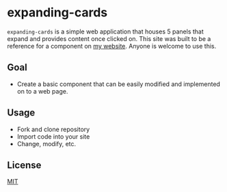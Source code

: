 # expanding-cards

`expanding-cards` is a simple web application that houses 5 panels that expand and provides content once clicked on. This site was built to be a reference for a component on [my website](https://tyster.io). Anyone is welcome to use this.

## Goal

- Create a basic component that can be easily modified and implemented on to a web page.

## Usage

- Fork and clone repository
- Import code into your site
- Change, modify, etc.

## License

[MIT](LICENSE)
